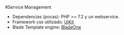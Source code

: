 #Service Management
* Dependencias (pocas): PHP >= 7.2 y un webservice.
* Framework css utilizado: [UiKit]("getuikit.com")
* Blade Template engine: [BladeOne]("https://github.com/EFTEC/BladeOne/")